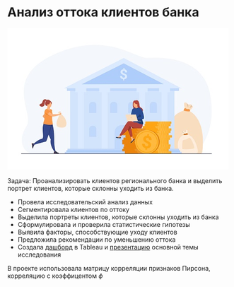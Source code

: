# Анализ оттока клиентов банка
![](https://github.com/AlexaBogdan/data_analyst_projects/blob/main/image/%D0%B1%D0%B0%D0%BD%D0%BA.jpg?raw=true)

Задача: Проанализировать клиентов регионального банка и выделить портрет клиентов, которые склонны уходить из банка.

- Провела исследовательский анализ данных
- Сегментировала клиентов по оттоку
- Выделила портреты клиентов, которые склонны уходить из банка
- Сформулировала и проверила статистические гипотезы
- Выявила факторы, способствующие уходу клиентов
- Предложила рекомендации по уменьшению оттока
- Создала [дашборд](https://public.tableau.com/app/profile/alexandra1239/viz/_16432238560760/Dashboard) в Tableau и [презентацию](https://yadi.sk/i/teOdNd1YGBsT_A) основной темы исследования

В проекте использовала матрицу корреляции признаков Пирсона, корреляцию с коэффицентом $\phi$
